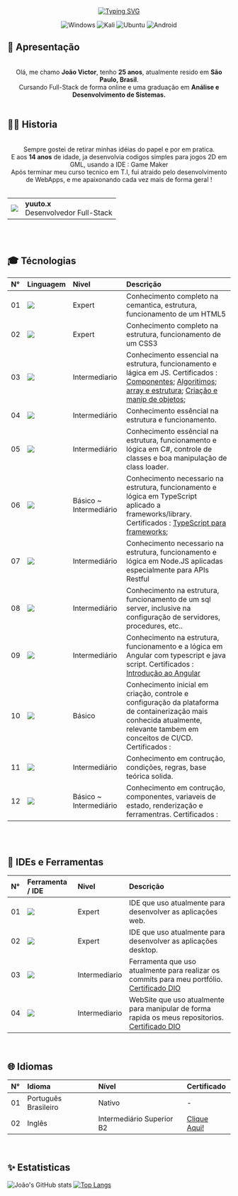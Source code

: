 <!---
CodedBytes/CodedBytes is a ✨ special ✨ repository because its `README.md` (this file) appears on your GitHub profile.
You can click the Preview link to take a look at your changes.
--->
<div align="center">
  <a href="https://git.io/typing-svg"><img src="https://readme-typing-svg.herokuapp.com?font=Fira+Code&weight=900&size=24&pause=1000&width=435&lines=Bem-Vindo(a)+ao+meu+GitHub+!" alt="Typing SVG" /></a>

  ![Windows](https://img.shields.io/badge/Windows-0078D6?style=for-the-badge&logo=windows&logoColor=white)
  ![Kali](https://img.shields.io/badge/Kali-268BEE?style=for-the-badge&logo=kalilinux&logoColor=white)
  ![Ubuntu](https://img.shields.io/badge/Ubuntu-E95420?style=for-the-badge&logo=ubuntu&logoColor=white)
  ![Android](https://img.shields.io/badge/Android-3DDC84?style=for-the-badge&logo=android&logoColor=white)
</div>


## 👋 Apresentação 

<div align="center">
  <br>
  Olá, me chamo <b>João Victor</b>, tenho <b>25 anos</b>, atualmente resido em <b>São Paulo, Brasil</b>.<br>
  Cursando Full-Stack de forma online e uma graduação em <b>Análise e Desenvolvimento de Sistemas.</b><br><br>

</div>

## :technologist: Historia

<div align="center">
  <br>
  Sempre gostei de retirar minhas idéias do papel e por em pratica.<br>
  E aos <b>14 anos</b> de idade, ja desenvolvia codigos simples para jogos 2D em GML, usando a IDE : Game Maker<br>
  Após terminar meu curso tecnico em T.I, fui atraido pelo desenvolvimento de WebApps, e me apaixonando cada vez mais de forma geral !<br><br>

<table>
  <tr>
    <td>
      <img align="center" src="https://img.shields.io/badge/Discord-%235865F2.svg?style=for-the-badge&logo=discord&logoColor=white"/>
    </td>
    <td align="left">
      <span><b>yuuto.x</b></span>
      <br>
      <span>Desenvolvedor Full-Stack</span>
    </td>
  </tr>
</table><br><br>
  
</div>

## 🎓 Técnologias

<table>
  <thead>
    <tr align="left">
      <th>N°</th>
      <th>Linguagem</th>
      <th>Nivel</th>
      <th>Descrição</th>
    </tr>
  </thead>
  <tbody>
    <tr>
      <td>01</td>
      <td><img src="https://img.shields.io/badge/html5-%23E34F26.svg?style=for-the-badge&logo=html5&logoColor=white" /></td>
      <td>Expert</td>
      <td>Conhecimento completo na cemantica, estrutura, funcionamento de um HTML5</td>
    </tr>
    <tr>
      <td>02</td>
      <td><img src="https://img.shields.io/badge/css3-%231572B6.svg?style=for-the-badge&logo=css3&logoColor=white" /></td>
      <td>Expert</td>
      <td>Conhecimento completo na estrutura, funcionamento de um CSS3</td>
    </tr>
    <tr>
      <td>03</td>
      <td><img src="https://img.shields.io/badge/javascript-%23323330.svg?style=for-the-badge&logo=javascript&logoColor=%23F7DF1E" /></td>
      <td>Intermediario</td>
      <td>Conhecimento essencial na estrutura, funcionamento e lágica em JS. Certificados : 
        <a href="https://www.dio.me/certificate/F7E5E20D">Componentes</a>; 
        <a href="https://www.dio.me/certificate/59981820">Algoritimos</a>; 
        <a href="https://www.dio.me/certificate/3C9155F6">array e estrutura</a>; 
        <a href="https://www.dio.me/certificate/4AE993F8">Criação e manip de objetos</a>; 
      </td>
    </tr>
    <tr>
      <td>04</td>
      <td><img src="https://img.shields.io/badge/mysql-%2300f.svg?style=for-the-badge&logo=mysql&logoColor=white" /></td>
      <td>Intermediário</td>
      <td>Conhecimento essêncial na estrutura e funcionamento.</td>
    </tr>
    <tr>
      <td>05</td>
      <td><img src="https://img.shields.io/badge/c%23-%23239120.svg?style=for-the-badge&logo=c-sharp&logoColor=white" /></td>
      <td>Intermediário</td>
      <td>Conhecimento essêncial na estrutura, funcionamento e lógica em C#, controle de classes e boa manipulação de class loader.</td>
    </tr>
    <tr>
      <td>06</td>
      <td><img src="https://img.shields.io/badge/typescript-%23007ACC.svg?style=for-the-badge&logo=typescript&logoColor=white" /></td>
      <td>Básico ~ Intermediário</td>
      <td>Conhecimento necessario na estrutura, funcionamento e lógica em TypeScript aplicado a frameworks/library.
        Certificados : <a href="https://www.dio.me/certificate/7F0CFC61">TypeScript para frameworks</a>;
      </td>
    </tr>
    <tr>
      <td>07</td>
      <td><img src="https://img.shields.io/badge/node.js-6DA55F?style=for-the-badge&logo=node.js&logoColor=white" /></td>
      <td>Intermediário</td>
      <td>Conhecimento necessario na estrutura, funcionamento e lógica em Node.JS aplicadas especialmente para APIs Restful</td>
    </tr>
    <tr>
      <td>08</td>
      <td><img src="https://img.shields.io/badge/Microsoft%20SQL%20Server-CC2927?style=for-the-badge&logo=microsoft%20sql%20server&logoColor=white" /></td>
      <td>Intermediário</td>
      <td>Conhecimento na estrutura, funcionamento de um sql server, inclusive na configuração de servidores, procedures, etc..</td>
    </tr>
    <tr>
      <td>09</td>
      <td><img src="https://img.shields.io/badge/angular-%23DD0031.svg?style=for-the-badge&logo=angular&logoColor=white" /></td>
      <td>Intermediário</td>
      <td>Conhecimento na estrutura, funcionamento e a lógica em Angular com typescript e java script. Certificados :
        <a href="https://www.dio.me/certificate/F877A5B4">Introdução ao Angular</a>
    </td>
    <tr>
      <td>10</td>
      <td><img src="https://img.shields.io/badge/docker-%230db7ed.svg?style=for-the-badge&logo=docker&logoColor=white" /></td>
      <td>Básico</td>
      <td>Conhecimento inicial em criação, controle e configuração da plataforma de containerização mais conhecida atualmente, relevante tambem em conceitos de CI/CD. Certificados :
        <a href="#"></a>
      </td>
    <tr>
      <td>11</td>
      <td><img src="https://img.shields.io/badge/SASS-hotpink.svg?style=for-the-badge&logo=SASS&logoColor=white" /></td>
      <td>Intermediário</td>
      <td>Conhecimento em contrução, condições, regras, base teórica solida.</td>
    </tr>
    <tr>
      <td>12</td>
      <td><img src="https://img.shields.io/badge/react-%2320232a.svg?style=for-the-badge&logo=react&logoColor=%2361DAFB" /></td>
      <td>Básico ~ Intermediário</td>
      <td>Conhecimento em contrução, componentes, variaveis de estado, renderização e ferramentras. Certificados :
        <a href="#"></a>
      </td>
    </tr>
  </tbody>
</table><br><br>


## 💎 IDEs e Ferramentas
<table>
  <thead>
    <tr align="left">
      <th>N°</th>
      <th>Ferramenta / IDE</th>
      <th>Nivel</th>
      <th>Descrição</th>
    </tr>
  </thead>
  <tbody>
    <tr>
      <td>01</td>
      <td><img src="https://img.shields.io/badge/Visual%20Studio%20Code-0078d7.svg?style=for-the-badge&logo=visual-studio-code&logoColor=white" /></td>
      <td>Expert</td>
      <td>IDE que uso atualmente para desenvolver as aplicações web.</td>
    </tr>
    <tr>
      <td>02</td>
      <td><img src="https://img.shields.io/badge/Visual%20Studio-5C2D91.svg?style=for-the-badge&logo=visual-studio&logoColor=white" /></td>
      <td>Expert</td>
      <td>IDE que uso atualmente para desenvolver as aplicações desktop.</td>
    </tr>
    <tr>
      <td>03</td>
      <td><a href="https://git-scm.com/doc"><img src="https://img.shields.io/badge/Git-000?style=for-the-badge&logo=git&logoColor=E94D5F" /></a></td>
      <td>Intermediario</td>
      <td>Ferramenta que uso atualmente para realizar os commits para meu portfólio. <a href="https://www.dio.me/certificate/6DB16EC2">Certificado DIO</a></td>
    </tr>
    <tr>
      <td>04</td>
      <td><a href="https://docs.github.com/"><img src="https://img.shields.io/badge/GitHub-000?style=for-the-badge&logo=github&logoColor=30A3DC" /></a></td>
      <td>Intermediario</td>
      <td>WebSite que uso atualmente para manipular de forma rapida os meus repositorios. <a href="https://www.dio.me/certificate/6DB16EC2">Certificado DIO</a></td>
    </tr>
  </tbody>
</table><br>

## :globe_with_meridians: Idiomas
<table>
  <thead>
    <tr align="left">
      <th>N°</th>
      <th>Idioma</th>
      <th>Nível</th>
      <th>Certificado</th>
    </tr>
  </thead>
  <tbody>
    <tr>
      <td>01</td>
      <td>Português Brasileiro</td>
      <td>Nativo</td>
      <td>-</td>
    </tr>
    <tr>
      <td>02</td>
      <td>Inglês</td>
      <td>Intermediário Superior B2</td>
      <td><a href="https://cert.efset.org/SHLciy">Clique Aqui!</a></td>
    </tr>
  </tbody>
</table><br>

## ✨ Estatisticas

![João's GitHub stats](https://github-readme-stats.vercel.app/api?username=CodedBytes&show_icons=true&theme=radical)
[![Top Langs](https://github-readme-stats.vercel.app/api/top-langs/?username=CodedBytes&layout=donut&bg_color=141321&text_color=51A2D1&title_color=B017B9)](https://github.com/anuraghazra/github-readme-stats)

##

